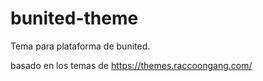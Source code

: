 # bunited-theme

Tema para plataforma de bunited.

basado en los temas de https://themes.raccoongang.com/
